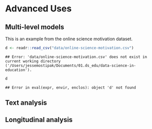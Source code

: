# Advanced Uses  

## Multi-level models 

This is an example from the online science motivation dataset.


```r
d <- readr::read_csv("data/online-science-motivation.csv")
```

```
## Error: 'data/online-science-motivation.csv' does not exist in current working directory ('/Users/jessemostipak/Documents/01.ds_edu/data-science-in-education').
```

```r
d
```

```
## Error in eval(expr, envir, enclos): object 'd' not found
```

## Text analysis

## Longitudinal analysis  
